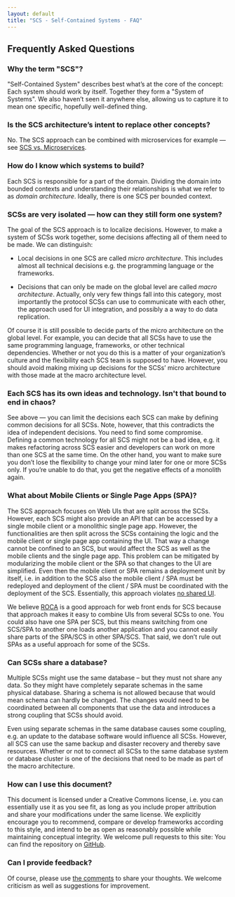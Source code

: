 ```yaml
---
layout: default
title: "SCS - Self-Contained Systems - FAQ"
---
```


Frequently Asked Questions
---

### Why the term "SCS"?

"Self-Contained System" describes best what’s at the core of the
concept: Each system should work by itself. Together they form a
"System of Systems". We also haven’t seen it anywhere else, allowing
us to capture it to mean one specific, hopefully well-defined thing.

### Is the SCS architecture’s intent to replace other concepts?

No. The SCS approach can be combined with microservices for example — see
[SCS vs. Microservices](/vs-ms.html).

### How do I know which systems to build?

Each SCS is responsible for a part of the domain. Dividing the domain
into bounded contexts and understanding their relationships is what
we refer to as *domain architecture*. Ideally, there is one SCS per
bounded context.

### SCSs are very isolated — how can they still form one system?

The goal of the SCS approach is to localize decisions. However, to make a system of
SCSs work together, some decisions affecting all of them need to be made. We can
distinguish:

* Local decisions in one SCS are called *micro architecture*. This
  includes almost all technical decisions e.g. the programming
  language or the frameworks.

* Decisions that can only be made on the global level are called
  *macro architecture*. Actually, only very few things fall into this
  category, most importantly the protocol SCSs can use to communicate with
  each other, the approach used for UI integration, and possibly a a way to
  do data replication.

Of course it is still possible to decide parts of the
micro architecture on the global level. For example, you can decide
that all SCSs have to use the same programming language, frameworks, or other
technical dependencies. Whether or not you do this is a matter of your
organization’s culture and the flexibility each SCS team is supposed to have.
However, you should avoid making mixing up decisions for the SCSs’ micro architecture
with those made at the macro architecture level.

### Each SCS has its own ideas and technology. Isn't that bound to end in chaos?

See above — you can limit the decisions each SCS can make by defining
common decisions for all SCSs. Note, however, that this contradicts the idea of
independent decisions. You need to find some compromise. Defining a
common technology for all SCS might not be a bad idea, e.g. it makes
refactoring across SCS easier and developers can work on more than one
SCS at the same time. On the other hand, you want to make sure you don’t lose
the flexibility to change your mind later for one or more SCSs only. If you’re
unable to do that, you get the negative effects of a monolith again.

### What about Mobile Clients or Single Page Apps (SPA)?

The SCS approach focuses on Web UIs that are split across the SCSs. However, each SCS
might also provide an API that can be accessed by a single mobile client
or a monolithic single page app. However, the functionalities are then split across
the SCSs containing the logic and the mobile client or single page app
containing the UI. That way a change cannot be confined to an SCS, but
would affect the SCS as well as the mobile clients and the single page
app. This problem can be mitigated by modularizing the mobile client or the
SPA so that changes to the UI are simplified. Even then the mobile
client or SPA remains a deployment unit by itself, i.e. in addition to the SCS
also the mobile client / SPA must be redeployed and deployment of the
client / SPA must be coordinated with the deployment of the
SCS. Essentially, this approach violates
[no shared UI](/index.html#no-shared-ui).

We believe [ROCA](http://roca-style.org) is a good approach for web
front ends for SCS because that approach makes it easy to combine UIs
from several SCSs to one. You could also have one SPA per SCS, but
this means switching from one SCS/SPA to another one loads another
application and you cannot easily share parts of the SPA/SCS in other
SPA/SCS. That said, we don’t rule out SPAs as a useful approach for some
of the SCSs.

### Can SCSs share a database?

Multiple SCSs might use the same database – but they must not share any
data. So they might have completely separate schemas in the same
physical database. Sharing a schema is not allowed because that would mean
schema can hardly be changed. The changes would need to be coordinated
between all components that use the data and introduces a strong
coupling that SCSs should avoid.

Even using separate schemas in the same database causes some coupling,
e.g. an update to the database software would influence all
SCSs. However, all SCS can use the same backup and disaster recovery
and thereby save resources. Whether or not to connect all SCSs to the
same database system or database cluster is one of the decisions that need
to be made as part of the macro architecture.

### How can I use this document?

This document is licensed under a Creative Commons license,
i.e. you can essentially use it as you see fit, as long as you
include proper attribution and share your modifications under
the same license. We explicitly encourage you to recommend,
compare or develop frameworks according to this style, and
intend to be as open as reasonably possible while maintaining
conceptual integrity. We welcome pull requests to this site: You
can find the repository on [GitHub](https://github.com/innoq/SCS).

### Can I provide feedback?

Of course, please use [the comments](discussion.html) to
share your thoughts. We welcome criticism as well as suggestions for
improvement.
